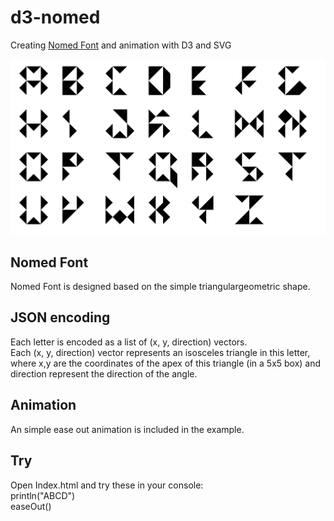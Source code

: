 # d3-nomed
Creating [Nomed Font](https://www.behance.net/gallery/2459957/Nomed-Font) and animation with D3 and SVG

![example image](https://github.com/Cosxin/d3-nomed/blob/master/a-z.png)

## Nomed Font
Nomed Font is designed based on the simple triangulargeometric shape.

## JSON encoding
Each letter is encoded as a list of (x, y, direction) vectors.  
Each (x, y, direction) vector represents an isosceles triangle in this letter,  
where x,y are the coordinates of the apex of this triangle (in a 5x5 box) and direction represent the direction of the angle.

## Animation
An simple ease out animation is included in the example.  

## Try
Open Index.html and try these in your console:  
println("ABCD")  
easeOut()  

